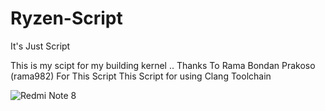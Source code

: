 # Ryzen-Script
It's Just Script

This is my scipt for my building kernel ..
Thanks To Rama Bondan Prakoso (rama982) For This Script
This Script for using Clang Toolchain

![Redmi Note 8](https://github.com/kutemeikito/Ryzen-Script/blob/master/Ryzen80.jpg)
